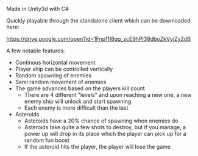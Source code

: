 Made in Unity3d with C#

Quickly playable through the standalone client which can be downloaded here:

https://drive.google.com/open?id=1Fnp11I8qg_zcE9hPI38dboZkVvjZy2dB

A few notable features:
- Continous horizontal movement
- Player ship can be controlled vertically
- Random spawning of enemies
- Semi random movement of enemies
- The game advances based on the players kill count
	- There are 4 different "levels" and upon reaching a new one, a new enemy ship will unlock and start spawning
	- Each enemy is more difficult than the last
- Asteroids
	- Asteroids have a 20% chance of spawning when enemies do
	- Asteroids take quite a few shots to destroy, but if you manage, a power up will drop in its place which the player can pick up for a random fun boost
	- If the asteroid hits the player, the player will lose the game
